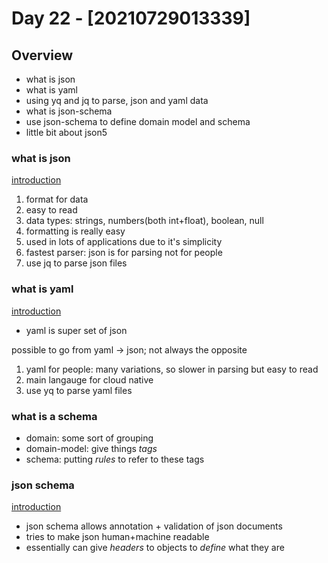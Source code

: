 # Day 22 - [20210729013339]

## Overview
* what is json
* what is yaml
* using yq and jq to parse, json and yaml data
* what is json-schema
* use json-schema to define domain model and schema
* little bit about json5


### what is json

[introduction](xyz.json)


1. format for data
1. easy to read
1. data types: strings, numbers(both int+float), boolean, null
1. formatting is really easy
1. used in lots of applications due to it's simplicity
1. fastest parser: json is for parsing not for people
1. use jq to parse json files


### what is yaml

[introduction](xyz.yaml)


* yaml is super set of json

possible to go from yaml -> json; not always the opposite

1. yaml for people: many variations, so slower in parsing but easy to read
1. main langauge for cloud native
1. use yq to parse yaml files


### what is a schema

* domain: some sort of grouping
* domain-model: give things *tags*
* schema: putting *rules* to refer to these tags

### json schema

[introduction](schema.json)

* json schema allows annotation + validation of json documents
* tries to make json human+machine readable
* essentially can give *headers* to objects to *define* what they are
